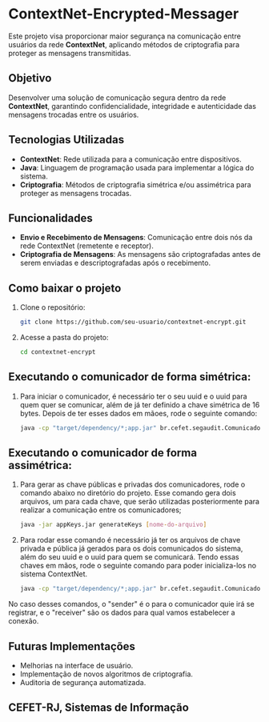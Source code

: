 # ContextNet-Encrypted-Messager

Este projeto visa proporcionar maior segurança na comunicação entre usuários da rede **ContextNet**, aplicando métodos de criptografia para proteger as mensagens transmitidas.

## Objetivo
Desenvolver uma solução de comunicação segura dentro da rede **ContextNet**, garantindo confidencialidade, integridade e autenticidade das mensagens trocadas entre os usuários.

## Tecnologias Utilizadas
- **ContextNet**: Rede utilizada para a comunicação entre dispositivos.
- **Java**: Linguagem de programação usada para implementar a lógica do sistema.
- **Criptografia**: Métodos de criptografia simétrica e/ou assimétrica para proteger as mensagens trocadas.

## Funcionalidades
- **Envio e Recebimento de Mensagens**: Comunicação entre dois nós da rede ContextNet (remetente e receptor).
- **Criptografia de Mensagens**: As mensagens são criptografadas antes de serem enviadas e descriptografadas após o recebimento.

## Como baixar o projeto
1. Clone o repositório:
   ```bash
   git clone https://github.com/seu-usuario/contextnet-encrypt.git

2. Acesse a pasta do projeto:
   ```bash
   cd contextnet-encrypt

## Executando o comunicador de forma simétrica:
1. Para iniciar o comunicador, é necessário ter o seu uuid e o uuid para quem quer se comunicar, além de já ter definido a chave simétrica de 16 bytes. Depois de ter esses dados em mãoes, rode o seguinte comando:
   ```bash
   java -cp "target/dependency/*;app.jar" br.cefet.segaudit.Comunicador runSimetric [servidor] [porta] [my-uuid] [receiver-uuid] [simetricKey]

## Executando o comunicador de forma assimétrica:
1. Para gerar as chave públicas e privadas dos comunicadores, rode o comando abaixo no diretório do projeto. Esse comando gera dois arquivos, um para cada chave, que serão utilizadas posteriormente para realizar a comunicação entre os comunicadores;
   ```bash
   java -jar appKeys.jar generateKeys [nome-do-arquivo]

2. Para rodar esse comando é necessário já ter os arquivos de chave privada e pública já gerados para os dois comunicados do sistema, além do seu uuid e o uuid para quem se comunicará. Tendo essas chaves em mãos, rode o seguinte comando para poder inicializa-los no sistema ContextNet.
   ```bash
   java -cp "target/dependency/*;app.jar" br.cefet.segaudit.Comunicador run [servidor] [porta] [uuid-sender] [privateKey-sender] [uuid-receiver] [receiver-publicKey]

No caso desses comandos, o "sender" é o para o comunicador quie irá se registrar, e o "receiver" são os dados para qual vamos estabelecer a conexão.
   
## Futuras Implementações
- Melhorias na interface de usuário.
- Implementação de novos algoritmos de criptografia.
- Auditoria de segurança automatizada.

## CEFET-RJ, Sistemas de Informação
